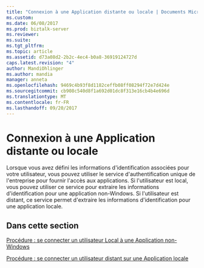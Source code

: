 ```yaml
---
title: "Connexion à une Application distante ou locale | Documents Microsoft"
ms.custom: 
ms.date: 06/08/2017
ms.prod: biztalk-server
ms.reviewer: 
ms.suite: 
ms.tgt_pltfrm: 
ms.topic: article
ms.assetid: d73a08d2-2b2c-4ec4-b0a8-36919124727d
caps.latest.revision: "4"
author: MandiOhlinger
ms.author: mandia
manager: anneta
ms.openlocfilehash: 9469c4b93f8d1182ceffb08ff08294f72e7d424e
ms.sourcegitcommit: cb908c540d8f1a692d01dc8f313e16cb4b4e696d
ms.translationtype: MT
ms.contentlocale: fr-FR
ms.lasthandoff: 09/20/2017
---
```

# <a name="logging-on-to-a-remote-or-local-application"></a>Connexion à une Application distante ou locale
Lorsque vous avez défini les informations d'identification associées pour votre utilisateur, vous pouvez utiliser le service d'authentification unique de l'entreprise pour fournir l'accès aux applications. Si l'utilisateur est local, vous pouvez utiliser ce service pour extraire les informations d'identification pour une application non-Windows. Si l'utilisateur est distant, ce service permet d'extraire les informations d'identification pour une application locale.  
  
## <a name="in-this-section"></a>Dans cette section  
 [Procédure : se connecter un utilisateur Local à une Application non-Windows](../core/how-to-log-a-local-user-on-to-a-non-windows-application.md)  
  
 [Procédure : se connecter un utilisateur distant sur une Application locale](../core/how-to-log-a-remote-user-on-to-a-local-application.md)